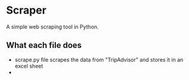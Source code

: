 # Scraper
A simple web scraping tool in Python.

## What each file does
* scrape.py file scrapes the data from "TripAdvisor" and stores it in an excel sheet
* 
